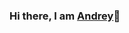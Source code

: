 ### Hi there, I am [Andrey](https://mootfrost.dev/)👋
# 
<!--START_SECTION:waka-->
<!--END_SECTION:waka-->